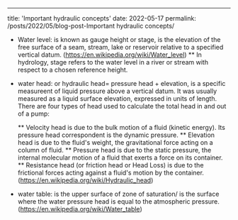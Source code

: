 ---
title: 'Important hydraulic concepts'
date: 2022-05-17
permalink: /posts/2022/05/blog-post-Important hydraulic concepts/

* Water level: is known as gauge height or stage, is the elevation of the free surface of a seam, stream, lake or reservoir relative to a specified vertical datum.
  (https://en.wikipedia.org/wiki/Water_level)
  ** In hydrology, stage refers to the water level in a river or stream with respect to a chosen reference height. 
  
* water head: or hydraulic head= pressure head + elevation, is a specific measureent of liquid pressure above a vertical datum. 
  It was usually measured as a liquid surface elevation, expressed in units of length. 
  There are four types of head used to calculate the total head in and out of a pump:

  ** Velocity head is due to the bulk motion of a fluid (kinetic energy). Its pressure head correspondent is the dynamic pressure.
  ** Elevation head is due to the fluid's weight, the gravitational force acting on a column of fluid.
  ** Pressure head is due to the static pressure, the internal molecular motion of a fluid that exerts a force on its container.
  ** Resistance head (or friction head or Head Loss) is due to the frictional forces acting against a fluid's motion by the container.
  (https://en.wikipedia.org/wiki/Hydraulic_head)
  
* water table: is the upper surface of zone of saturation/ is the surface where the water pressure head is equal to the atmospheric pressure. 
  (https://en.wikipedia.org/wiki/Water_table)
